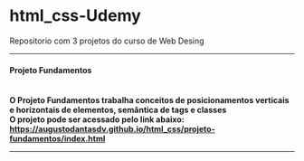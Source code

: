 # html_css-Udemy
 Repositorio com 3 projetos do curso de Web Desing
<hr>
 
<h4>Projeto Fundamentos<h4><br>
O Projeto Fundamentos trabalha conceitos de posicionamentos verticais e horizontais de elementos, semântica de tags e classes
<br>
O projeto pode ser acessado pelo link abaixo:<br>
<a href="https://augustodantasdv.github.io/html_css/projeto-fundamentos/index.html">https://augustodantasdv.github.io/html_css/projeto-fundamentos/index.html</a>


<hr>

